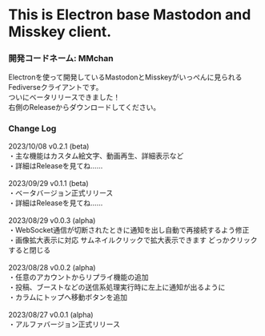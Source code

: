 # This is Electron base Mastodon and Misskey client.
<h3>開発コードネーム: MMchan</h3>

<p>
Electronを使って開発しているMastodonとMisskeyがいっぺんに見られるFediverseクライアントです。<br/>
ついにベータリリースできました！<br/>
右側のReleaseからダウンロードしてください。
</p>

<h3>Change Log</h3>

<p>
2023/10/08 v0.2.1 (beta)<br/>
・主な機能はカスタム絵文字、動画再生、詳細表示など<br/>
・詳細はReleaseを見てね……<br/>
<br/>
2023/09/29 v0.1.1 (beta)<br/>
・ベータバージョン正式リリース<br/>
・詳細はReleaseを見てね……<br/>
<br/>
2023/08/29 v0.0.3 (alpha)<br/>
・WebSocket通信が切断されたときに通知を出し自動で再接続するよう修正<br/>
・画像拡大表示に対応 サムネイルクリックで拡大表示できます どっかクリックすると閉じる<br/>
<br/>
2023/08/28 v0.0.2 (alpha)<br/>
・任意のアカウントからリプライ機能の追加<br/>
・投稿、ブーストなどの送信系処理実行時に左上に通知が出るように<br/>
・カラムにトップへ移動ボタンを追加<br/>
<br/>
2023/08/27 v0.0.1 (alpha)<br/>
・アルファバージョン正式リリース<br/>
</p>
